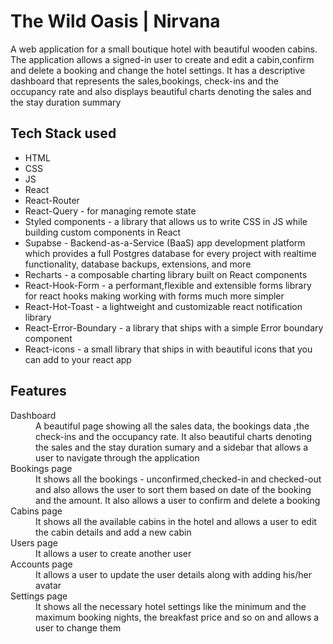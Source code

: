 <h1>The Wild Oasis | Nirvana</h1>

<p>
A web application for a small boutique hotel with beautiful wooden cabins.
The application allows a signed-in user to create and edit a cabin,confirm  and delete a booking 
and change the hotel settings. It has a descriptive dashboard that represents the sales,bookings,
check-ins and the occupancy rate and also displays beautiful charts denoting the sales and the stay 
duration summary
</p>

<h2>Tech Stack used</h2>
<ul>
<li>HTML</li>
<li>CSS</li>
<li>JS</li>
<li>React</li>
<li>React-Router</li>
<li>React-Query - for managing remote state</li>
<li>Styled components - a library that allows us to write CSS in JS while building custom components in React</li>
<li>Supabse - Backend-as-a-Service (BaaS) app development platform which provides a full Postgres database for every project with realtime functionality, database backups, extensions, and more </li>
<li>Recharts - a composable charting library built on React components</li>
<li>React-Hook-Form - a performant,flexible and extensible forms library for react hooks making working with forms much more simpler</li>
<li>React-Hot-Toast - a lightweight and customizable react notification library</li>
<li>React-Error-Boundary - a library that ships with a simple Error boundary component</li>
<li>React-icons - a small library that ships in with beautiful icons that you can add to your react app</li>
</ul>

<h2>Features</h2>
<dl>
<dt>Dashboard</dt>
<dd>
A beautiful page showing all the sales data, the bookings data ,the check-ins and the occupancy rate.
It also beautiful charts denoting the sales and the stay duration sumary and a sidebar that allows a user to 
navigate through the application
</dd>
<dt>Bookings page</dt>
<dd>It shows all the bookings - unconfirmed,checked-in and checked-out and also allows the user to sort
them based on date of the booking and the amount. It also allows a user to confirm and delete a booking </dd>
<dt>Cabins page</dt>
<dd>It shows all the available cabins in the hotel and allows a user to edit the cabin details and add a new cabin</dd>
<dt>Users page</dt>
<dd>It allows a user to create another user</dd>
<dt>Accounts page</dt>
<dd>It allows a user to update the user details along with adding his/her avatar</dd>
<dt>Settings page</dt>
<dd>It shows all the necessary hotel settings like the minimum and the maximum booking nights, the breakfast price and so on
and allows a user to change them</dd>
</dl>
